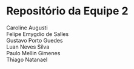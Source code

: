 # Repositório da Equipe 2

Caroline Augusti <br />
Felipe Emygdio de Salles <br />
Gustavo Porto Guedes <br />
Luan Neves Silva <br />
Paulo Mellin Gimenes <br />
Thiago Natanael <br />